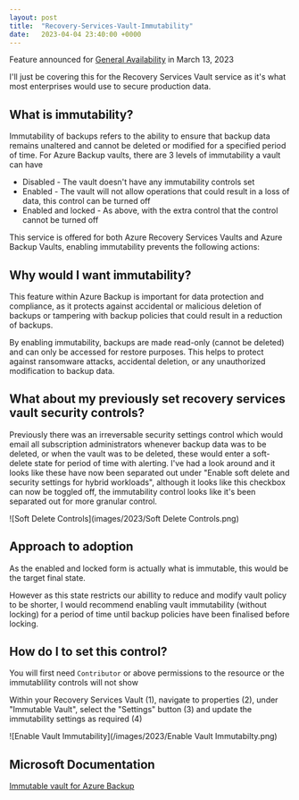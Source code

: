 ```yaml
---
layout: post
title:  "Recovery-Services-Vault-Immutability"
date:   2023-04-04 23:40:00 +0000
---
```

Feature announced for [General Availability] in March 13, 2023

I'll just be covering this for the Recovery Services Vault service as it's what most enterprises would use to secure production data.

## What is immutability?

Immutability of backups refers to the ability to ensure that backup data remains unaltered and cannot be deleted or modified for a specified period of time.
For Azure Backup vaults, there are 3 levels of immutability a vault can have

- Disabled - The vault doesn't have any immutability controls set
- Enabled  - The vault will not allow operations that could result in a loss of data, this control can be turned off
- Enabled and locked - As above, with the extra control that the control cannot be turned off  

This service is offered for both Azure Recovery Services Vaults and Azure Backup Vaults, enabling immutability prevents the following actions:

## Why would I want immutability?

This feature within Azure Backup is important for data protection and compliance, as it protects against accidental or malicious deletion of backups or tampering with backup policies that could result in a reduction of backups.

By enabling immutability, backups are made read-only (cannot be deleted) and can only be accessed for restore purposes. This helps to protect against ransomware attacks, accidental deletion, or any unauthorized modification to backup data.

## What about my previously set recovery services vault security controls?

Previously there was an irreversable security settings control which would email all subscription administrators whenever backup data was to be deleted, or when the vault was to be deleted, these would enter a soft-delete state for period of time with alerting.
I've had a look around and it looks like these have now been separated out under "Enable soft delete and security settings for hybrid workloads", although it looks like this checkbox can now be toggled off, the immutability control looks like it's been separated out for more granular control.

![Soft Delete Controls](images/2023/Soft Delete Controls.png)

## Approach to adoption

As the enabled and locked form is actually what is immutable, this would be the target final state.

However as this state restricts our abillity to reduce and modify vault policy to be shorter, I would recommend enabling vault immutability (without locking) for a period of time until backup policies have been finalised before locking.

## How do I to set this control?

You will first need `Contributor` or above permissions to the resource or the immutablility controls will not show

Within your Recovery Services Vault (1), navigate to properties (2), under "Immutable Vault", select the "Settings" button (3) and update the immutability settings as required (4)

![Enable Vault Immutability](/images/2023/Enable Vault Immutabilty.png)

## Microsoft Documentation

[Immutable vault for Azure Backup]

[Immutable vault for Azure Backup]: https://learn.microsoft.com/en-us/azure/backup/backup-azure-immutable-vault-concept
[General Availability]: https://azure.microsoft.com/en-au/updates/azure-backup-immutable-vaults-ga/
